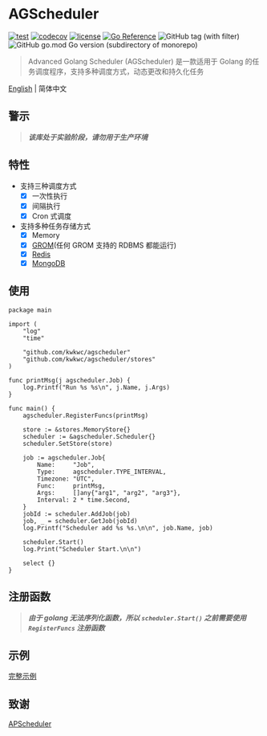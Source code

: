# AGScheduler

[![test](https://github.com/kwkwc/agscheduler/actions/workflows/test.yml/badge.svg)](https://github.com/kwkwc/agscheduler/actions/workflows/test.yml)
[![codecov](https://codecov.io/gh/kwkwc/agscheduler/branch/main/graph/badge.svg)](https://codecov.io/gh/kwkwc/agscheduler)
[![license](https://img.shields.io/github/license/kwkwc/flask-docs)](https://github.com/kwkwc/flask-docs/blob/master/LICENSE)
[![Go Reference](https://pkg.go.dev/badge/github.com/kwkwc/agscheduler.svg)](https://pkg.go.dev/github.com/kwkwc/agscheduler)
![GitHub tag (with filter)](https://img.shields.io/github/v/tag/kwkwc/agscheduler)
![GitHub go.mod Go version (subdirectory of monorepo)](https://img.shields.io/github/go-mod/go-version/kwkwc/agscheduler)

> Advanced Golang Scheduler (AGScheduler) 是一款适用于 Golang 的任务调度程序，支持多种调度方式，动态更改和持久化任务

[English](README.md) | 简体中文

## 警示
> **_该库处于实验阶段，请勿用于生产环境_**

## 特性

- 支持三种调度方式
    - [x] 一次性执行
    - [x] 间隔执行
    - [x] Cron 式调度
- 支持多种任务存储方式
    - [x] Memory
    - [x] [GROM](https://gorm.io/)(任何 GROM 支持的 RDBMS 都能运行)
    - [x] [Redis](https://redis.io/)
    - [x] [MongoDB](https://www.mongodb.com/)

## 使用

```golang
package main

import (
	"log"
	"time"

	"github.com/kwkwc/agscheduler"
	"github.com/kwkwc/agscheduler/stores"
)

func printMsg(j agscheduler.Job) {
	log.Printf("Run %s %s\n", j.Name, j.Args)
}

func main() {
	agscheduler.RegisterFuncs(printMsg)

	store := &stores.MemoryStore{}
	scheduler := &agscheduler.Scheduler{}
	scheduler.SetStore(store)

	job := agscheduler.Job{
		Name:     "Job",
		Type:     agscheduler.TYPE_INTERVAL,
		Timezone: "UTC",
		Func:     printMsg,
		Args:     []any{"arg1", "arg2", "arg3"},
		Interval: 2 * time.Second,
	}
	jobId := scheduler.AddJob(job)
	job, _ = scheduler.GetJob(jobId)
	log.Printf("Scheduler add %s %s.\n\n", job.Name, job)

	scheduler.Start()
	log.Print("Scheduler Start.\n\n")

	select {}
}
```

## 注册函数
> **_由于 golang 无法序列化函数，所以 `scheduler.Start()` 之前需要使用 `RegisterFuncs` 注册函数_**

## 示例

[完整示例][examples]

## 致谢

[APScheduler](https://github.com/agronholm/apscheduler/tree/3.x)

[examples]: https://github.com/kwkwc/agscheduler/tree/main/examples
